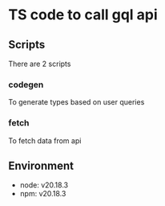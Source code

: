 # TS code to call gql api

## Scripts
There are 2 scripts
### codegen
To generate types based on user queries
### fetch
To fetch data from api

## Environment
- node: v20.18.3
- npm: v20.18.3